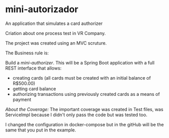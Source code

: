 # mini-autorizador
An application that simulates a card authorizer

Criation about one process test in VR Company.

The project was created using an MVC scruture.

The Business rule is:

Build a *mini-authorizer*. This will be a Spring Boot application with a full REST interface that allows:

* creating cards (all cards must be created with an initial balance of R$500.00)
* getting card balance
* authorizing transactions using previously created cards as a means of payment

*About the Coverage:*
The important coverage was created in Test files, was ServiceImpl because I didn't only pass the code but was tested too.


I changed the configuration in docker-compose but in the gitHub will be the same that you put in the example.